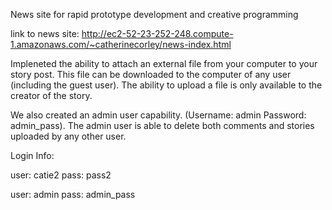 News site for rapid prototype development and creative programming

link to news site: http://ec2-52-23-252-248.compute-1.amazonaws.com/~catherinecorley/news-index.html 

Impleneted the ability to attach an external file from your computer to your story post. This file can be downloaded to the computer of any user (including the guest user). The ability to upload a file is only available to the creator of the story. 

We also created an admin user capability. (Username: admin Password: admin_pass). The admin user is able to delete both comments and stories uploaded by any other user. 

Login Info: 

user: catie2  pass: pass2

user: admin   pass: admin_pass
